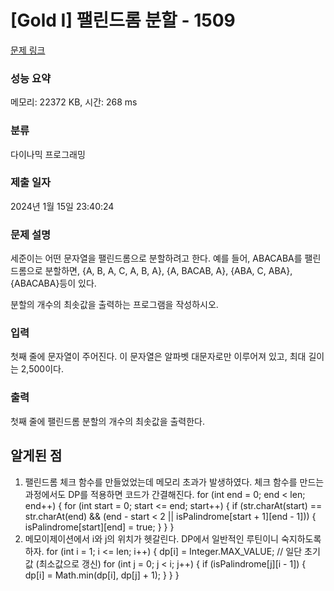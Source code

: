 # [Gold I] 팰린드롬 분할 - 1509 

[문제 링크](https://www.acmicpc.net/problem/1509) 

### 성능 요약

메모리: 22372 KB, 시간: 268 ms

### 분류

다이나믹 프로그래밍

### 제출 일자

2024년 1월 15일 23:40:24

### 문제 설명

<p>세준이는 어떤 문자열을 팰린드롬으로 분할하려고 한다. 예를 들어, ABACABA를 팰린드롬으로 분할하면, {A, B, A, C, A, B, A}, {A, BACAB, A}, {ABA, C, ABA}, {ABACABA}등이 있다.</p>

<p>분할의 개수의 최솟값을 출력하는 프로그램을 작성하시오.</p>

### 입력 

 <p>첫째 줄에 문자열이 주어진다. 이 문자열은 알파벳 대문자로만 이루어져 있고, 최대 길이는 2,500이다.</p>

### 출력 

 <p>첫째 줄에 팰린드롬 분할의 개수의 최솟값을 출력한다.</p>

## 알게된 점
 1. 팰린드롬 체크 함수를 만들었었는데 메모리 초과가 발생하였다. 체크 함수를 만드는 과정에서도 DP를 적용하면 코드가 간결해진다.
    for (int end = 0; end < len; end++) {
                for (int start = 0; start <= end; start++) {
                    if (str.charAt(start) == str.charAt(end) && (end - start < 2 || isPalindrome[start + 1][end - 1])) {
                        isPalindrome[start][end] = true;
                    }
                }
            }            
 2. 메모이제이션에서 i와 j의 위치가 헷갈린다. DP에서 일반적인 루틴이니 숙지하도록 하자.
    for (int i = 1; i <= len; i++) {
                dp[i] = Integer.MAX_VALUE; // 일단 초기값 (최소값으로 갱신)
                for (int j = 0; j < i; j++) {
                    if (isPalindrome[j][i - 1]) {
                        dp[i] = Math.min(dp[i], dp[j] + 1);
                    }
                }
            }
